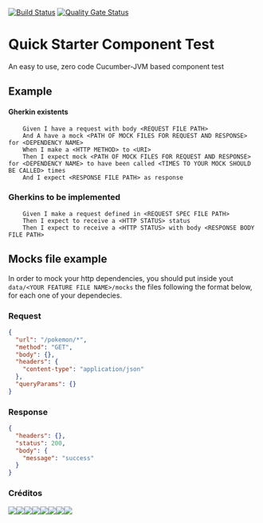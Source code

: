 [![Build Status](https://travis-ci.org/osvaldjr/quick-starter-cucumber-component-test.svg?branch=master)](https://travis-ci.org/osvaldjr/quick-starter-cucumber-component-test) [![Quality Gate Status](https://sonarcloud.io/api/project_badges/measure?project=br.community%3Acomponent-test&metric=alert_status)](https://sonarcloud.io/dashboard?id=br.community%3Acomponent-test)

# Quick Starter Component Test
An easy to use, zero code Cucumber-JVM based component test

## Example
#### Gherkin existents

```gherkin
    Given I have a request with body <REQUEST FILE PATH>
    And A have a mock <PATH OF MOCK FILES FOR REQUEST AND RESPONSE> for <DEPENDENCY NAME>
    When I make a <HTTP METHOD> to <URI>
    Then I expect mock <PATH OF MOCK FILES FOR REQUEST AND RESPONSE> for <DEPENDENCY NAME> to have been called <TIMES TO YOUR MOCK SHOULD BE CALLED> times
    And I expect <RESPONSE FILE PATH> as response
```

### Gherkins to be implemented
```gherkin
    Given I make a request defined in <REQUEST SPEC FILE PATH>
    Then I expect to receive a <HTTP STATUS> status
    Then I expect to receive a <HTTP STATUS> with body <RESPONSE BODY FILE PATH>
```

## Mocks file example
In order to mock your http dependencies, you should put inside yout `data/<YOUR FEATURE FILE NAME>/mocks` the files following the format below, for each one of your dependecies.
### Request

```json
{
  "url": "/pokemon/*",
  "method": "GET",
  "body": {},
  "headers": {
    "content-type": "application/json"
  },
  "queryParams": {}
}
```

### Response
```json
{
  "headers": {},
  "status": 200,
  "body": {
    "message": "success"
  }
}
```

### Créditos
[![](https://sourcerer.io/fame/osvaldjr/osvaldjr/quick-starter-cucumber-component-test/images/0)](https://sourcerer.io/fame/osvaldjr/osvaldjr/quick-starter-cucumber-component-test/links/0)[![](https://sourcerer.io/fame/osvaldjr/osvaldjr/quick-starter-cucumber-component-test/images/1)](https://sourcerer.io/fame/osvaldjr/osvaldjr/quick-starter-cucumber-component-test/links/1)[![](https://sourcerer.io/fame/osvaldjr/osvaldjr/quick-starter-cucumber-component-test/images/2)](https://sourcerer.io/fame/osvaldjr/osvaldjr/quick-starter-cucumber-component-test/links/2)[![](https://sourcerer.io/fame/osvaldjr/osvaldjr/quick-starter-cucumber-component-test/images/3)](https://sourcerer.io/fame/osvaldjr/osvaldjr/quick-starter-cucumber-component-test/links/3)[![](https://sourcerer.io/fame/osvaldjr/osvaldjr/quick-starter-cucumber-component-test/images/4)](https://sourcerer.io/fame/osvaldjr/osvaldjr/quick-starter-cucumber-component-test/links/4)[![](https://sourcerer.io/fame/osvaldjr/osvaldjr/quick-starter-cucumber-component-test/images/5)](https://sourcerer.io/fame/osvaldjr/osvaldjr/quick-starter-cucumber-component-test/links/5)[![](https://sourcerer.io/fame/osvaldjr/osvaldjr/quick-starter-cucumber-component-test/images/6)](https://sourcerer.io/fame/osvaldjr/osvaldjr/quick-starter-cucumber-component-test/links/6)[![](https://sourcerer.io/fame/osvaldjr/osvaldjr/quick-starter-cucumber-component-test/images/7)](https://sourcerer.io/fame/osvaldjr/osvaldjr/quick-starter-cucumber-component-test/links/7)
